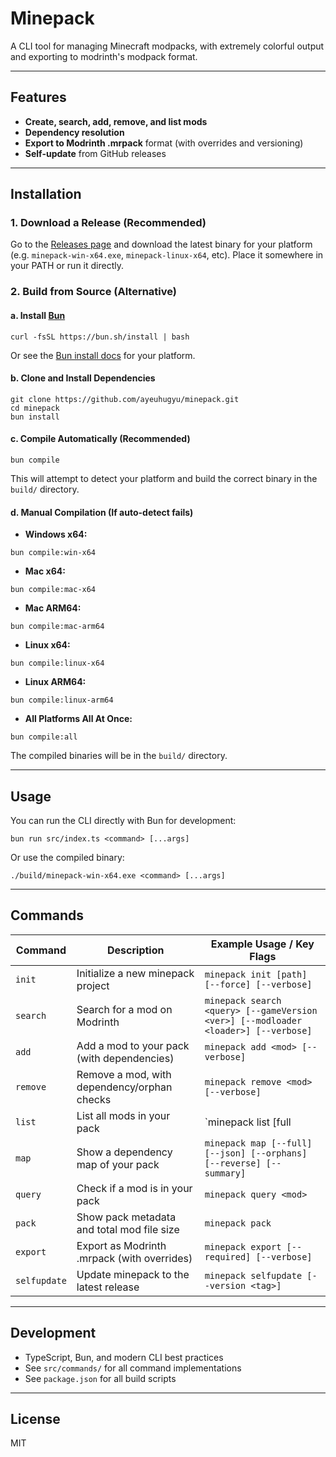 # Minepack

A CLI tool for managing Minecraft modpacks, with extremely colorful output and exporting to modrinth's modpack format.

---

## Features
- **Create, search, add, remove, and list mods**
- **Dependency resolution**
- **Export to Modrinth .mrpack** format (with overrides and versioning)
- **Self-update** from GitHub releases

---

## Installation

### 1. Download a Release (Recommended)

Go to the [Releases page](https://github.com/ayeuhugyu/minepack/releases) and download the latest binary for your platform (e.g. `minepack-win-x64.exe`, `minepack-linux-x64`, etc). Place it somewhere in your PATH or run it directly.

### 2. Build from Source (Alternative)

#### a. Install [Bun](https://bun.sh/)

```
curl -fsSL https://bun.sh/install | bash
```

Or see the [Bun install docs](https://bun.sh/docs/installation) for your platform.

#### b. Clone and Install Dependencies

```
git clone https://github.com/ayeuhugyu/minepack.git
cd minepack
bun install
```

#### c. Compile Automatically (Recommended)

```
bun compile
```

This will attempt to detect your platform and build the correct binary in the `build/` directory.

#### d. Manual Compilation (If auto-detect fails)

- **Windows x64:**
```
bun compile:win-x64
```
- **Mac x64:**
```
bun compile:mac-x64
```
- **Mac ARM64:**
```
bun compile:mac-arm64
```
- **Linux x64:**
```
bun compile:linux-x64
```
- **Linux ARM64:**
```
bun compile:linux-arm64
```
- **All Platforms All At Once:**
```
bun compile:all
```

The compiled binaries will be in the `build/` directory.

---

## Usage

You can run the CLI directly with Bun for development:

```
bun run src/index.ts <command> [...args]
```

Or use the compiled binary:

```
./build/minepack-win-x64.exe <command> [...args]
```

---

## Commands

| Command         | Description                                      | Example Usage / Key Flags                      |
|-----------------|--------------------------------------------------|------------------------------------------------|
| `init`          | Initialize a new minepack project                | `minepack init [path] [--force] [--verbose]`   |
| `search`        | Search for a mod on Modrinth                     | `minepack search <query> [--gameVersion <ver>] [--modloader <loader>] [--verbose]` |
| `add`           | Add a mod to your pack (with dependencies)       | `minepack add <mod> [--verbose]`               |
| `remove`        | Remove a mod, with dependency/orphan checks      | `minepack remove <mod> [--verbose]`            |
| `list`          | List all mods in your pack                       | `minepack list [full|basic] [--hashes] [--urls] [--env] [--ids] [--size]` |
| `map`           | Show a dependency map of your pack               | `minepack map [--full] [--json] [--orphans] [--reverse] [--summary]` |
| `query`         | Check if a mod is in your pack                   | `minepack query <mod>`                         |
| `pack`          | Show pack metadata and total mod file size       | `minepack pack`                                |
| `export`        | Export as Modrinth .mrpack (with overrides)      | `minepack export [--required] [--verbose]`     |
| `selfupdate`    | Update minepack to the latest release            | `minepack selfupdate [--version <tag>]`        |

---

## Development
- TypeScript, Bun, and modern CLI best practices
- See `src/commands/` for all command implementations
- See `package.json` for all build scripts

---

## License
MIT
